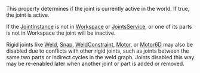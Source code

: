 This property determines if the joint is currently active in the world. If
true, the joint is active.

If the [JointInstance](https://create.roblox.com/docs/reference/engine/classes/JointInstance) is not in [Workspace](https://create.roblox.com/docs/reference/engine/classes/Workspace) or [JointsService](https://create.roblox.com/docs/reference/engine/classes/JointsService), or one of
its parts is not in Workspace the joint will be inactive.

Rigid joints like [Weld](https://create.roblox.com/docs/reference/engine/classes/Weld), [Snap](https://create.roblox.com/docs/reference/engine/classes/Snap), [WeldConstraint](https://create.roblox.com/docs/reference/engine/classes/WeldConstraint), [Motor](https://create.roblox.com/docs/reference/engine/classes/Motor), or [Motor6D](https://create.roblox.com/docs/reference/engine/classes/Motor6D)
may also be disabled due to conflicts with other rigid joints, such as
joints between the same two parts or indirect cycles in the weld graph.
Joints disabled this way may be re-enabled later when another joint or
part is added or removed.